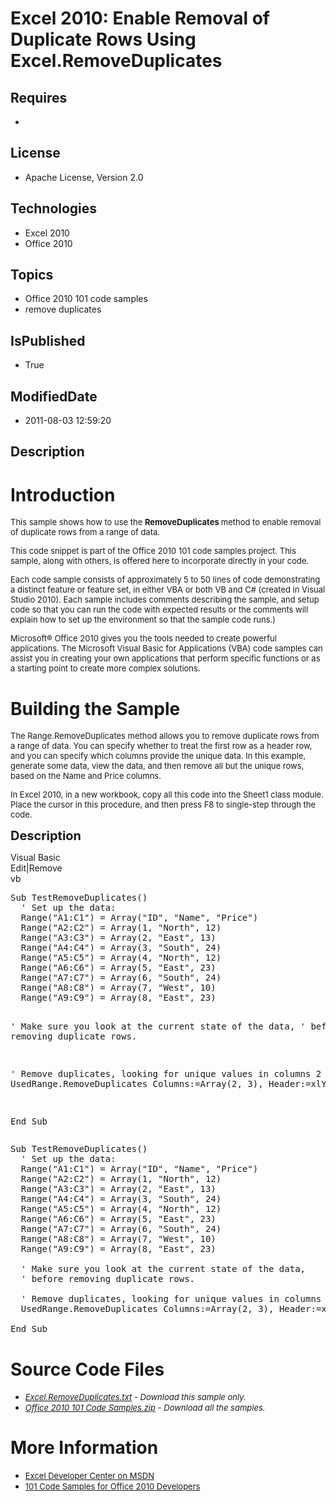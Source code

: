 # Excel 2010: Enable Removal of Duplicate Rows Using Excel.RemoveDuplicates
## Requires
* 
## License
* Apache License, Version 2.0
## Technologies
* Excel 2010
* Office 2010
## Topics
* Office 2010 101 code samples
* remove duplicates
## IsPublished
* True
## ModifiedDate
* 2011-08-03 12:59:20
## Description

<h1>Introduction</h1>
<p><span style="font-size:small">This sample shows how to use the <strong>RemoveDuplicates
</strong>method to enable removal of duplicate rows from a range of data.</span></p>
<p><span style="font-size:small">This code snippet is part of the Office 2010 101 code samples project. This sample, along with others, is offered here to incorporate directly in your code.</span></p>
<p><span style="font-size:small">Each code sample consists of approximately 5 to 50 lines of code demonstrating a distinct feature or feature set, in either VBA or both VB and C# (created in Visual Studio 2010). Each sample includes comments describing the
 sample, and setup code so that you can run the code with expected results or the comments will explain how to set up the environment so that the sample code runs.)</span></p>
<p><span style="font-size:small">Microsoft&reg; Office 2010 gives you the tools needed to create powerful applications. The Microsoft Visual Basic for Applications (VBA) code samples can assist you in creating your own applications that perform specific functions
 or as a starting point to create more complex solutions.</span></p>
<h1><span>Building the Sample</span></h1>
<p><span style="font-size:small">The Range.RemoveDuplicates method allows you to remove duplicate rows from a range of data. You can specify whether to treat the first row as a header row, and you can specify which columns provide the unique data. In this example,
 generate some data, view the data, and then remove all but the unique rows, based on the Name and Price columns.</span></p>
<p><span style="font-size:small">In Excel 2010, in a new workbook, copy all this code into the Sheet1 class module. Place the cursor in this procedure, and then press F8 to single-step through the code.</span></p>
<p><span style="font-size:20px; font-weight:bold">Description</span></p>
<div class="scriptcode">
<div class="pluginEditHolder" pluginCommand="mceScriptCode">
<div class="title"><span>Visual Basic</span></div>
<div class="pluginLinkHolder"><span class="pluginEditHolderLink">Edit</span>|<span class="pluginRemoveHolderLink">Remove</span></div>
<span class="hidden">vb</span>
<pre class="hidden">Sub TestRemoveDuplicates()
  ' Set up the data:
  Range(&quot;A1:C1&quot;) = Array(&quot;ID&quot;, &quot;Name&quot;, &quot;Price&quot;)
  Range(&quot;A2:C2&quot;) = Array(1, &quot;North&quot;, 12)
  Range(&quot;A3:C3&quot;) = Array(2, &quot;East&quot;, 13)
  Range(&quot;A4:C4&quot;) = Array(3, &quot;South&quot;, 24)
  Range(&quot;A5:C5&quot;) = Array(4, &quot;North&quot;, 12)
  Range(&quot;A6:C6&quot;) = Array(5, &quot;East&quot;, 23)
  Range(&quot;A7:C7&quot;) = Array(6, &quot;South&quot;, 24)
  Range(&quot;A8:C8&quot;) = Array(7, &quot;West&quot;, 10)
  Range(&quot;A9:C9&quot;) = Array(8, &quot;East&quot;, 23)
 
  ' Make sure you look at the current state of the data,
  ' before removing duplicate rows.
 
  ' Remove duplicates, looking for unique values in columns 2 and 3.
  UsedRange.RemoveDuplicates Columns:=Array(2, 3), Header:=xlYes
 
End Sub
</pre>
<div class="preview">
<pre class="vb"><span class="visualBasic__keyword">Sub</span>&nbsp;TestRemoveDuplicates()&nbsp;
&nbsp;&nbsp;<span class="visualBasic__com">'&nbsp;Set&nbsp;up&nbsp;the&nbsp;data:</span>&nbsp;
&nbsp;&nbsp;Range(<span class="visualBasic__string">&quot;A1:C1&quot;</span>)&nbsp;=&nbsp;Array(<span class="visualBasic__string">&quot;ID&quot;</span>,&nbsp;<span class="visualBasic__string">&quot;Name&quot;</span>,&nbsp;<span class="visualBasic__string">&quot;Price&quot;</span>)&nbsp;
&nbsp;&nbsp;Range(<span class="visualBasic__string">&quot;A2:C2&quot;</span>)&nbsp;=&nbsp;Array(<span class="visualBasic__number">1</span>,&nbsp;<span class="visualBasic__string">&quot;North&quot;</span>,&nbsp;<span class="visualBasic__number">12</span>)&nbsp;
&nbsp;&nbsp;Range(<span class="visualBasic__string">&quot;A3:C3&quot;</span>)&nbsp;=&nbsp;Array(<span class="visualBasic__number">2</span>,&nbsp;<span class="visualBasic__string">&quot;East&quot;</span>,&nbsp;<span class="visualBasic__number">13</span>)&nbsp;
&nbsp;&nbsp;Range(<span class="visualBasic__string">&quot;A4:C4&quot;</span>)&nbsp;=&nbsp;Array(<span class="visualBasic__number">3</span>,&nbsp;<span class="visualBasic__string">&quot;South&quot;</span>,&nbsp;<span class="visualBasic__number">24</span>)&nbsp;
&nbsp;&nbsp;Range(<span class="visualBasic__string">&quot;A5:C5&quot;</span>)&nbsp;=&nbsp;Array(<span class="visualBasic__number">4</span>,&nbsp;<span class="visualBasic__string">&quot;North&quot;</span>,&nbsp;<span class="visualBasic__number">12</span>)&nbsp;
&nbsp;&nbsp;Range(<span class="visualBasic__string">&quot;A6:C6&quot;</span>)&nbsp;=&nbsp;Array(<span class="visualBasic__number">5</span>,&nbsp;<span class="visualBasic__string">&quot;East&quot;</span>,&nbsp;<span class="visualBasic__number">23</span>)&nbsp;
&nbsp;&nbsp;Range(<span class="visualBasic__string">&quot;A7:C7&quot;</span>)&nbsp;=&nbsp;Array(<span class="visualBasic__number">6</span>,&nbsp;<span class="visualBasic__string">&quot;South&quot;</span>,&nbsp;<span class="visualBasic__number">24</span>)&nbsp;
&nbsp;&nbsp;Range(<span class="visualBasic__string">&quot;A8:C8&quot;</span>)&nbsp;=&nbsp;Array(<span class="visualBasic__number">7</span>,&nbsp;<span class="visualBasic__string">&quot;West&quot;</span>,&nbsp;<span class="visualBasic__number">10</span>)&nbsp;
&nbsp;&nbsp;Range(<span class="visualBasic__string">&quot;A9:C9&quot;</span>)&nbsp;=&nbsp;Array(<span class="visualBasic__number">8</span>,&nbsp;<span class="visualBasic__string">&quot;East&quot;</span>,&nbsp;<span class="visualBasic__number">23</span>)&nbsp;
&nbsp;&nbsp;
&nbsp;&nbsp;<span class="visualBasic__com">'&nbsp;Make&nbsp;sure&nbsp;you&nbsp;look&nbsp;at&nbsp;the&nbsp;current&nbsp;state&nbsp;of&nbsp;the&nbsp;data,</span>&nbsp;
&nbsp;&nbsp;<span class="visualBasic__com">'&nbsp;before&nbsp;removing&nbsp;duplicate&nbsp;rows.</span>&nbsp;
&nbsp;&nbsp;
&nbsp;&nbsp;<span class="visualBasic__com">'&nbsp;Remove&nbsp;duplicates,&nbsp;looking&nbsp;for&nbsp;unique&nbsp;values&nbsp;in&nbsp;columns&nbsp;2&nbsp;and&nbsp;3.</span>&nbsp;
&nbsp;&nbsp;UsedRange.RemoveDuplicates&nbsp;Columns:=Array(<span class="visualBasic__number">2</span>,&nbsp;<span class="visualBasic__number">3</span>),&nbsp;Header:=xlYes&nbsp;
&nbsp;&nbsp;
<span class="visualBasic__keyword">End</span>&nbsp;<span class="visualBasic__keyword">Sub</span>&nbsp;
</pre>
</div>
</div>
</div>
<h1><span>Source Code Files</span></h1>
<ul>
<li><em><span style="font-size:small"><a id="25926" href="/site/view/file/25926/1/Excel.RemoveDuplicates.txt">Excel.RemoveDuplicates.txt</a>&nbsp;- Download this sample only.</span></em>
</li><li><em><span style="font-size:small"><a id="25927" href="/site/view/file/25927/1/Office%202010%20101%20Code%20Samples.zip">Office 2010 101 Code Samples.zip</a>&nbsp;- Download all the samples.</span><em></em></em>
</li></ul>
<h1>More Information</h1>
<ul>
<li><span style="font-size:small"><a href="http://msdn.microsoft.com/en-us/office/aa905411">Excel Developer Center on MSDN</a></span>
</li><li><span style="font-size:small"><a href="http://msdn.microsoft.com/en-us/office/hh360994">101 Code Samples for Office 2010 Developers</a></span>
</li></ul>
